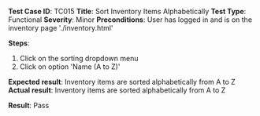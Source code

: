 **Test Case ID**: TC015
**Title**: Sort Inventory Items Alphabetically
**Test Type**: Functional
**Severity**: Minor
**Preconditions**: User has logged in and is on the inventory page './inventory.html'

**Steps**:
1. Click on the sorting dropdown menu
2. Click on option 'Name (A to Z)'

**Expected result**: Inventory items are sorted alphabetically from A to Z
**Actual result**: Inventory items are sorted alphabetically from A to Z

**Result**: Pass